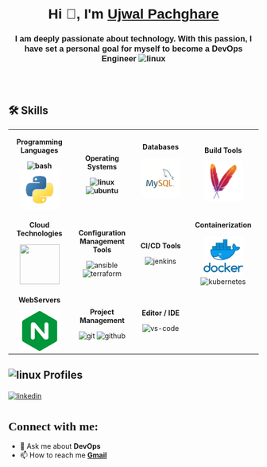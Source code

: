 
<!-- About Me Section -->

<h1 align="center"><font face="Arial">Hi 👋, I'm <a href="www.linkedin.com/in/ujwal-pachghare"> Ujwal Pachghare </a></font></h1>
<h3 align="center"><font face="Arial">I am deeply passionate about technology. With this passion, I have set a personal goal for myself to become a DevOps Engineer <img src="https://www.logolynx.com/images/logolynx/68/683f75d4c40a5b7c2f1ff598d2ed942b.png" alt="linux" title="linux" width="50" height"40"/></font></h3>
<br><br>

<!-- Skills Section -->
## 🛠 Skills

<table>
  <tr>
      <td width="200"> <div align="center"> <p> <b> Programming Languages <b/> </p> <img src="https://www.vectorlogo.zone/logos/gnu_bash/gnu_bash-icon.svg" alt="bash" title="bash" title="bash" width="80" height="80"/>  <img src="https://raw.githubusercontent.com/github/explore/80688e429a7d4ef2fca1e82350fe8e3517d3494d/topics/python/python.png" alt="python" title="python" width="80" height="80"/> 
      <td width="200"> <div align="center"> <p> <b> Operating Systems <b/> </p> <img src="https://logos-world.net/wp-content/uploads/2020/09/Linux-Logo-1996-present.png" alt="linux" title="linux" width="80" height="80"/> </span> <img src="https://www.vectorlogo.zone/logos/ubuntu/ubuntu-icon.svg" alt="ubuntu" title="ubuntu" width="80" height="80"/>
      <td width="200"> <div align="center"> <p><b> Databases <b/><p/> <img src="https://raw.githubusercontent.com/github/explore/80688e429a7d4ef2fca1e82350fe8e3517d3494d/topics/mysql/mysql.png" alt="mysql" title="mysql" width="80" height="80"/>
      <td width="200"> <div align="center"> <p> <b> Build Tools </b> </p> <img src="https://raw.githubusercontent.com/vscode-icons/vscode-icons/72101ee333eca9219ac9a7c14d4834eef8e4c64b/icons/file_type_maven.svg" alt="maven" title="maven" width="80" height="80"/> 
  <tr/>
      
  <tr>
      <td width="200"> <div align="center"> <p> <b> Cloud Technologies </b> </p> <img src="https://www.pngkey.com/png/full/246-2467177_aws-logo-png-free-stock-aws-logo-png.png" width="80" height="80"/> 
      <td width="200"> <div align="center"> <p> <b> Configuration Management Tools </b> </p> <img src="https://www.vectorlogo.zone/logos/ansible/ansible-icon.svg" alt="ansible" title="ansible" width="80" height="80"/> <img src="https://www.vectorlogo.zone/logos/terraformio/terraformio-icon.svg" alt="terraform" title="terraform" width="80" height="80"/> 
      <td width="200"> <div align="center"> <p> <b> CI/CD Tools </b> </p> <img src="https://www.vectorlogo.zone/logos/jenkins/jenkins-icon.svg" alt="jenkins" title="jenkins" width="80" height="80"/> 
      <td width="200"> <div align="center"> <p> <b> Containerization </b> </p> <img src="https://raw.githubusercontent.com/github/explore/80688e429a7d4ef2fca1e82350fe8e3517d3494d/topics/docker/docker.png" alt="docker" title="docker" width="80" height="80"/> <img src="https://www.vectorlogo.zone/logos/kubernetes/kubernetes-icon.svg" alt="kubernetes" title="kubernetes" width="80" height="80"/>  
  <tr/>
      
  <tr>
      <td width="200"> <div align="center"> <p> <b> WebServers </b> </p> <img src="https://raw.githubusercontent.com/github/explore/85cceaeeaf993ca35664dc37ea24f9237fbbfc14/topics/nginx/nginx.png" alt="nginx" title="nginx" width="80" height="80"/>
      <td width="200"> <div align="center"> <p> <b> Project Management </b> </p> <img src="https://www.vectorlogo.zone/logos/git-scm/git-scm-icon.svg" alt="git" title="git" width="80" height="80"/>  <img src="https://www.vectorlogo.zone/logos/github/github-icon.svg" alt="github" title="github" width="80" height="80"/>  
      <td width="200"> <div align="center"> <p> <b> Editor / IDE </b> </p> <img src="https://www.vectorlogo.zone/logos/visualstudio_code/visualstudio_code-icon.svg" alt="vs-code" title="vs-code" width="80" height="80"/> </p>
  </tr>     
</table>

<!-- Social Media Section -->
## <p align="left"><img src="https://img.icons8.com/?size=80&id=lq7BYdxejdzR&format=png" alt="linux" title="linux" width="30" height="30"/> Profiles
[![linkedin](https://img.shields.io/badge/linkedin-0A66C2?style=for-the-badge&logo=linkedin&logoColor=white)](www.linkedin.com/in/ujwal-pachghare)
<br><br>

<!-- Contact Section -->
<h3 align="left"><font size="+2" face="Verdana">Connect with me:</font></h3>
<p align="left">
</p>

- 💬 Ask me about **DevOps**
- 📫 How to reach me **[Gmail ](ujwal5ghare@gmail.com)**







